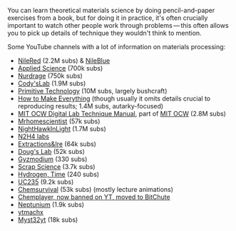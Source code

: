 You can learn theoretical materials science by doing pencil-and-paper
exercises from a book, but for doing it in practice, it's often
crucially important to watch other people work through problems — this
often allows you to pick up details of technique they wouldn't think
to mention.

Some YouTube channels with a lot of information on materials
processing:

- [NileRed](https://www.youtube.com/user/TheRedNile) (2.2M subs) &
  [NileBlue](https://www.youtube.com/channel/UC1D3yD4wlPMico0dss264XA)
- [Applied Science](https://www.youtube.com/user/bkraz333) (700k subs)
- [Nurdrage](https://www.youtube.com/user/NurdRage) (750k subs)
- [Cody'sLab](https://www.youtube.com/user/theCodyReeder) (1.9M subs)
- [Primitive
  Technology](https://www.youtube.com/channel/UCAL3JXZSzSm8AlZyD3nQdBA)
  (10M subs, largely bushcraft)
- [How to Make
  Everything](https://www.youtube.com/channel/UCfIqCzQJXvYj9ssCoHq327g)
  (though usually it omits details crucial to reproducing results;
  1.4M subs, autarky-focused)
- [MIT OCW Digital Lab Technique
  Manual](https://www.youtube.com/watch?v=8djXBVSrDRw&list=PLB208D0FA80AD438F),
  part of [MIT OCW](https://www.youtube.com/user/MIT) (2.8M subs)
- [Mrhomescientist](https://www.youtube.com/user/mrhomescientist) (57k
  subs)
- [NightHawkInLight](https://www.youtube.com/user/Nighthawkinlight)
  (1.7M subs)
- [N2H4 labs](https://www.youtube.com/channel/UCm0wa3-8_84UT2qMlROJtvA)
- [Extractions&Ire](https://www.youtube.com/channel/UCvFApMFo_AafXbHRyEJefjA)
  (64k subs)
- [Doug's Lab](https://www.youtube.com/user/DougsLab) (52k subs)
- [Gyzmodium](https://www.youtube.com/user/Gyzmodium) (330 subs)
- [Scrap
  Science](https://www.youtube.com/channel/UCYLvqqVn7Un9lafEXwSW4mA)
  (3.7k subs)
- [Hydrogen,
  Time](https://www.youtube.com/channel/UCUaZzQIV4-MC1nRGhJCeQ7w) (240
  subs)
- [UC235](https://www.youtube.com/user/UC235) (9.2k subs)
- [Chemsurvival](https://www.youtube.com/user/ChemSurvival) (53k subs)
  (mostly lecture animations)
- [Chemplayer, now banned on YT, moved to BitChute](https://www.bitchute.com/channel/chemplayer/)
- [Neptunium](https://www.youtube.com/user/Neptuniumcritical) (1.9k
  subs)
- [ytmachx](https://www.youtube.com/user/ytmachx)
- [Myst32yt](https://www.youtube.com/user/myst32YT) (18k subs)
